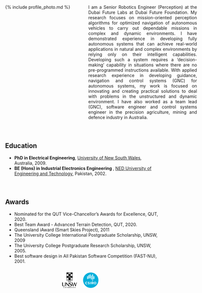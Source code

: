 <div>
  <div style="float:left;">
  {% include profile_photo.md %}
  </div> 
  <div style="width:70%;padding-left:270px;">
    <p style="text-align:justify;"> I am a Senior Robotics Engineer (Perception) at the Dubai Future Labs at Dubai Future Foundation. My research focuses on mission-oriented perception algorithms for optimized navigation of autonomous vehicles to carry out dependable missions in complex and dynamic environments. I have demonstrated experience in developing fully autonomous systems that can achieve real-world applications in natural and complex environments by relying only on their intelligent capabilities. Developing such a system requires a ‘decision-making’ capability in situations where there are no pre-programmed instructions available. With applied research experience in developing guidance, navigation and control systems (GNC) for autonomous systems, my work is focused on innovating and creating practical solutions to deal with problems in the unstructured and dynamic environment. I have also worked as a team lead (GNC), software engineer and control systems engineer in the precision agriculture, mining and defence industry in Australia.
    </p>
  </div>
</div>

<div class="mydivider"></div>

<div style="clear:both;padding-top:2em;"> 
  <h2> Education </h2>
  <ul style="padding-left:30px;">
    <li><strong>PhD in Electrical Engineering</strong>, <a href="https://www.unsw.edu.au/">University of New South Wales</a>, Australia, 2009.</li>
    <li><strong>BE (Hons) in Industrial Electronics Engineering </strong>, <a href="https://www.neduet.edu.pk/">NED University of Engineering and Technology</a>, Pakistan, 2002.</li>
  </ul>
</div>

<div class="mydivider"></div>

<div style="clear:both;padding-top:2em;"> 
  <h2> Awards </h2>
  <ul style="padding-left:30px;">
    <li>Nominated for the QUT Vice-Chancellor’s Awards for Excellence, QUT, 2020.</li>
    <li>Best Team Award - Advanced Terrain Detection, QUT, 2020.</li>
    <li>Queensland iAward (Smart Skies Project), 2011</li>
    <li>The University College International Postgraduate Scholarship, UNSW, 2009</li>
    <li>The University College Postgraduate Research Scholarship, UNSW, 2005.</li>
    <li>Best software design in All Pakistan Software Competition (FAST-NU), 2001.</li>
  </ul>
</div>

<div align="center" style="padding-top:1em;padding-bottom:0em;margin-bottom:0.5em;">
  <a href="https://www.unsw.edu.au/canberra"><img src="/assets/images/UNSW_Canberra.png" style="height:50px"></a> &nbsp; &nbsp;
  <a href="https://www.csiro.au/en/"><img src="/assets/images/CSIRO_logo.png" style="height:50px"></a> &nbsp; &nbsp;
</div>

<!--
<div align="center" style="padding-top:1em;padding-bottom:0em;margin-bottom:-0.5em;">
 <a href="https://www.hacettepe.edu.tr/english/"><img src="/assets/images/hacettepe-logo.png" style="height:50px"></a> &nbsp; &nbsp;
 <a href="http://www.metu.edu.tr/"><img src="/assets/images/metu-logo.png" style="height:50px"></a> &nbsp; &nbsp;
 <a href="http://w3.bilkent.edu.tr/bilkent/"><img src="/assets/images/bilkent-logo.png" style="height:50px"></a> &nbsp; &nbsp;
 <a href="https://www.upenn.edu/"><img src="/assets/images/upenn-logo.png" alt="UPenn" title="University of Pennsylvania" style="height:50px"></a> &nbsp; &nbsp;
 <a href="https://is.mpg.de/"><img src="/assets/images/mpi-logo.png" alt="MPI" title="Max Planck Institute for Intelligent Systems" style="height:50px"></a> &nbsp; &nbsp;
 <a href="https://www.tue.nl/en/"><img src="/assets/images/tue-logo.png" alt="TU/e" title="Eindhoven University of Technology" style="height:50px"></a> &nbsp; &nbsp;
 </div>
-->

<!-- Example of weblinks -->
<!-- text <a href="https://www.tue.nl/en/our-university/departments/mechanical-engineering/">Mechanical Engineering</a> text -->
